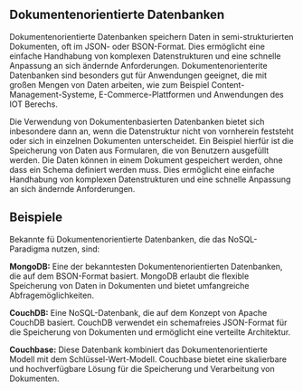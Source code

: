 ## Dokumentenorientierte Datenbanken

Dokumentenorientierte Datenbanken speichern Daten in semi-strukturierten Dokumenten, oft im JSON- oder BSON-Format. Dies ermöglicht eine einfache Handhabung von komplexen Datenstrukturen und eine schnelle Anpassung an sich ändernde Anforderungen. Dokumentenorienterite Datenbanken sind besonders gut für Anwendungen geeignet, die mit großen Mengen von Daten arbeiten, wie zum Beispiel Content-Management-Systeme, E-Commerce-Plattformen und Anwendungen des IOT Berechs.

Die Verwendung von Dokumentenbasierten Datenbanken bietet sich inbesondere dann an, wenn die Datenstruktur nicht von vornherein feststeht oder sich in einzelnen Dokumenten unterscheidet. Ein Beispiel hierfür ist die Speicherung von Daten aus Formularen, die von Benutzern ausgefüllt werden. Die Daten können in einem Dokument gespeichert werden, ohne dass ein Schema definiert werden muss. Dies ermöglicht eine einfache Handhabung von komplexen Datenstrukturen und eine schnelle Anpassung an sich ändernde Anforderungen.

## Beispiele
Bekannte fü Dokumentenorientierte Datenbanken, die das NoSQL-Paradigma nutzen, sind:

**MongoDB:** 
Eine der bekanntesten Dokumentenorientierten Datenbanken, die auf dem BSON-Format basiert. MongoDB erlaubt die flexible Speicherung von Daten in Dokumenten und bietet umfangreiche Abfragemöglichkeiten.

**CouchDB:** 
Eine NoSQL-Datenbank, die auf dem Konzept von Apache CouchDB basiert. CouchDB verwendet ein schemafreies JSON-Format für die Speicherung von Dokumenten und ermöglicht eine verteilte Architektur.

**Couchbase:** 
Diese Datenbank kombiniert das Dokumentenorientierte Modell mit dem Schlüssel-Wert-Modell. Couchbase bietet eine skalierbare und hochverfügbare Lösung für die Speicherung und Verarbeitung von Dokumenten.
